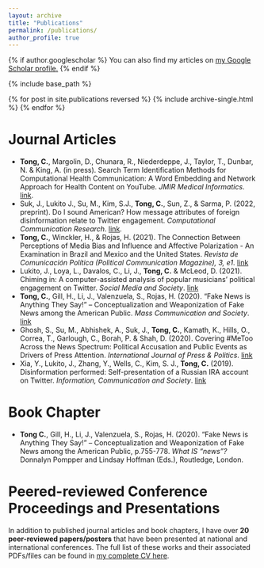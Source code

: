 ```yaml
---
layout: archive
title: "Publications"
permalink: /publications/
author_profile: true
---
```


{% if author.googlescholar %}
  You can also find my articles on <u><a href="{{author.googlescholar}}">my Google Scholar profile</a>.</u>
{% endif %}

{% include base_path %}

{% for post in site.publications reversed %}
  {% include archive-single.html %}
{% endfor %}

Journal Articles
======

* **Tong, C.**, Margolin, D., Chunara, R., Niederdeppe, J., Taylor, T., Dunbar, N. & King, A. (in press). Search Term Identification Methods for Computational Health Communication: A Word Embedding and Network Approach for Health Content on YouTube. _JMIR Medical Informatics_. [link](http://dx.doi.org/10.2196/37862).
* Suk, J., Lukito J., Su, M., Kim, S.J., **Tong, C.**, Sun, Z., & Sarma, P. (2022, preprint). Do I sound American? How message attributes of foreign disinformation relate to Twitter engagement. _Computational Communication Research_. [link](https://osf.io/dvnjm).
* **Tong, C.**, Winckler, H., & Rojas, H. (2021). The Connection Between Perceptions of Media Bias and Influence and Affective Polarization - An Examination in Brazil and Mexico and the United States. _Revista de Comunicación Política (Political Communication Magazine), 3, e1_. [link](https://doi.org/10.29105/rcp3-1)
* Lukito, J., Loya, L., Davalos, C., Li, J., **Tong, C.** & McLeod, D. (2021). Chiming in: A computer-assisted analysis of popular musicians’ political engagement on Twitter. _Social Media and Society_. 
[link](https://doi.org/10.1177/20563051211019013)
* **Tong, C.**, Gill, H., Li, J., Valenzuela, S., Rojas, H. (2020). “Fake News is Anything They Say!” – Conceptualization and Weaponization of Fake News among the American Public. _Mass Communication and Society_. 
[link](https://doi.org/10.1080/15205436.2020.1789661)
* Ghosh, S., Su, M., Abhishek, A., Suk, J., **Tong, C.**, Kamath, K., Hills, O., Correa, T., Garlough, C., Borah, P. & Shah, D. (2020). Covering #MeToo Across the News Spectrum: Political Accusation and Public Events as Drivers of Press Attention. _International Journal of Press & Politics_. 
[link](https://doi.org/10.1177/1940161220968081)
* Xia, Y., Lukito, J., Zhang, Y., Wells, C., Kim, S. J., **Tong, C.** (2019). Disinformation performed: Self-presentation of a Russian IRA account on Twitter. _Information, Communication and Society_. 
[link](https://doi.org/10.1080/1369118X.2019.1621921)

Book Chapter
======

* **Tong C.**, Gill, H., Li, J., Valenzuela, S., Rojas, H. (2020). “Fake News is Anything They Say!” – Conceptualization and Weaponization of Fake News among the American Public, p.755-778. _What IS “news”?_ Donnalyn Pompper and Lindsay Hoffman (Eds.), Routledge, London. 

Peered-reviewed Conference Proceedings and Presentations
======

In addition to published journal articles and book chapters, I have over **20 peer-reviewed papers/posters** that have been presented at national and international conferences. The full list of these works and their associated PDFs/files can be found in [my complete CV here](https://chautong.github.io/cv/). 






